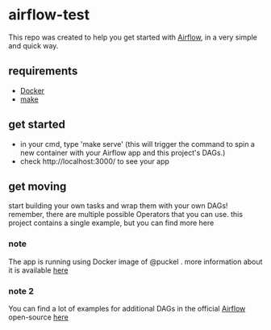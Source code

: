 # airflow-test
This repo was created to help you get started with [Airflow](https://airflow.apache.org/), in a very simple and quick way.

## requirements
- [Docker](https://www.docker.com/)
- [make](https://www.tutorialspoint.com/unix_commands/make.htm)

## get started
- in your cmd, type 'make serve' (this will trigger the command to spin a new container with your Airflow app and this project's DAGs.)
- check http://localhost:3000/ to see your app

## get moving
start building your own tasks and wrap them with your own DAGs!
remember, there are multiple possible Operators that you can use.
this project contains a single example, but you can find more here

### note
The app is running using Docker image of @puckel . more information about it is available [here](https://github.com/puckel/docker-airflow)

### note 2
You can find a lot of examples for additional DAGs in the official [Airflow](https://github.com/apache/airflow) open-source [here](https://github.com/apache/airflow/tree/master/airflow/example_dags)
